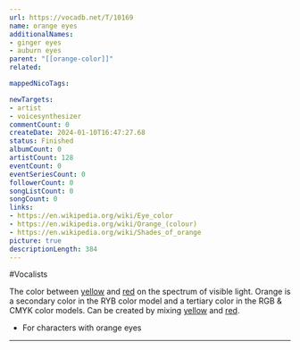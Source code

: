 ```yaml
---
url: https://vocadb.net/T/10169
name: orange eyes
additionalNames: 
- ginger eyes
- auburn eyes
parent: "[[orange-color]]"
related:

mappedNicoTags:

newTargets:
- artist
- voicesynthesizer
commentCount: 0
createDate: 2024-01-10T16:47:27.68
status: Finished
albumCount: 0
artistCount: 128
eventCount: 0
eventSeriesCount: 0
followerCount: 0
songListCount: 0
songCount: 0
links: 
- https://en.wikipedia.org/wiki/Eye_color
- https://en.wikipedia.org/wiki/Orange_(colour)
- https://en.wikipedia.org/wiki/Shades_of_orange
picture: true
descriptionLength: 384
---
```


#Vocalists

The color between [yellow](https://vocadb.net/T/8915/yellow) and [red](https://vocadb.net/T/8912/red) on the spectrum of visible light.
Orange is a secondary color in the RYB color model and a tertiary color in the RGB & CMYK color models.
Can be created by mixing [yellow](https://vocadb.net/T/8915/yellow) and [red](https://vocadb.net/T/8912/red).

- For characters with orange eyes

---

